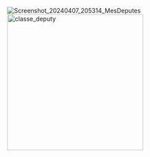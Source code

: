 ![Screenshot_20240407_205314_MesDeputes](https://github.com/MGDjimison/MesDeputes/assets/98337373/6fc03fb0-4433-460c-b8d3-22c52445cdb8)
<img width="316" alt="classe_deputy" src="https://github.com/MGDjimison/MesDeputes/assets/98337373/c3bd9583-7a64-4ead-8992-f8b22a7acdc4">
